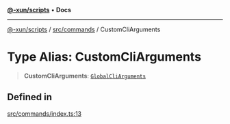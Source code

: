[**@-xun/scripts**](../../../README.md) • **Docs**

***

[@-xun/scripts](../../../README.md) / [src/commands](../README.md) / CustomCliArguments

# Type Alias: CustomCliArguments

> **CustomCliArguments**: [`GlobalCliArguments`](../../configure/type-aliases/GlobalCliArguments.md)

## Defined in

[src/commands/index.ts:13](https://github.com/Xunnamius/xscripts/blob/fc291d92ca0fdd07ba7e5cb19471e1a974cabac7/src/commands/index.ts#L13)
